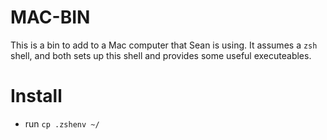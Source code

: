 # MAC-BIN

This is a bin to add to a Mac computer that Sean is using.
It assumes a `zsh` shell, 
and both sets up this shell and provides some useful executeables.

# Install

* run `cp .zshenv ~/`

